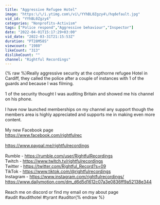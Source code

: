 ```yaml
---
title: "Aggressive Refugee Hotel"
image: "https:\/\/i.ytimg.com\/vi\/YYhBL0Zgzy4\/hqdefault.jpg"
vid_id: "YYhBL0Zgzy4"
categories: "Nonprofits-Activism"
tags: ["Police respond","Aggressive behaviour","Inspector"]
date: "2022-04-01T15:17:29+03:00"
vid_date: "2022-03-31T21:15:53Z"
duration: "PT28M58S"
viewcount: "1980"
likeCount: "313"
dislikeCount: ""
channel: "Rightful Recordings"
---
```

{% raw %}Really aggressive security at the copthorne refugee Hotel in Cardiff, they called the police after a couple of instances with 1 of the guards and because I was filming.<br /><br />1 of the security thought I was auditing Britain and showed me his channel on his phone. <br /><br />I have now launched memberships on my channel any support though the members area is highly appreciated and supports me in making even more content. <br /><br />My new Facebook page <br /><a rel="nofollow" target="blank" href="https://www.facebook.com/rightfulrec">https://www.facebook.com/rightfulrec</a><br /><br /><a rel="nofollow" target="blank" href="https://www.paypal.me/rightfulrecordings">https://www.paypal.me/rightfulrecordings</a><br /><br />Rumble - <a rel="nofollow" target="blank" href="https://rumble.com/user/RightfulRecordings">https://rumble.com/user/RightfulRecordings</a><br />Twitch - <a rel="nofollow" target="blank" href="https://www.twitch.tv/rightfulrecordings">https://www.twitch.tv/rightfulrecordings</a><br />Twitter - <a rel="nofollow" target="blank" href="https://twitter.com/Rightful_Record?s=09">https://twitter.com/Rightful_Record?s=09</a><br />TikTok - <a rel="nofollow" target="blank" href="https://www.tiktok.com/@rightfulrecordings">https://www.tiktok.com/@rightfulrecordings</a><br />Instagram - <a rel="nofollow" target="blank" href="https://www.instagram.com/rightfulrecordings/">https://www.instagram.com/rightfulrecordings/</a><br /><a rel="nofollow" target="blank" href="https://www.dailymotion.com/dm_d6d5d1612c07a3e0836ff9a52138e344">https://www.dailymotion.com/dm_d6d5d1612c07a3e0836ff9a52138e344</a><br /><br />Reach me on discord or find my email on my about page<br />#audit #audithotel #tyrant #auditor{% endraw %}
